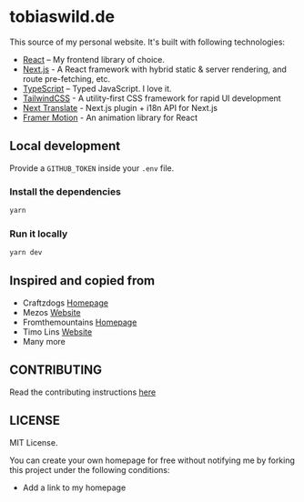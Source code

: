 # tobiaswild.de

This source of my personal website. It's built with following technologies:

- [React](https://reactjs.org/) – My frontend library of choice.
- [Next.js](https://nextjs.org/) - A React framework with hybrid static & server rendering, and route pre-fetching, etc.
- [TypeScript](https://typescriptlang.org) – Typed JavaScript. I love it.
- [TailwindCSS](https://tailwindcss.com/) - A utility-first CSS framework for rapid UI development
- [Next Translate](https://github.com/vinissimus/next-translate) - Next.js plugin + i18n API for Next.js
- [Framer Motion](https://www.framer.com/motion/) - An animation library for React

## Local development

Provide a `GITHUB_TOKEN` inside your `.env` file.

### Install the dependencies

```sh
yarn
```

### Run it locally

```sh
yarn dev
```

## Inspired and copied from

- Craftzdogs [Homepage](https://github.com/craftzdog/craftzdog-homepage)
- Mezos [Website](https://github.com/mezotv/portfolio_website)
- Fromthemountains [Homepage](https://github.com/Rey810/from-the-mountain)
- Timo Lins [Website](https://github.com/timolins/timo-sh)
- Many more

## CONTRIBUTING

Read the contributing instructions [here](https://github.com/tobiaswild/tobiaswild.de/blob/master/CONTRIBUTING.md)

## LICENSE

MIT License.

You can create your own homepage for free without notifying me by forking this project under the following conditions:

- Add a link to my homepage
